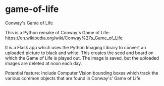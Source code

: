 # game-of-life
Conway's Game of Life

This is a Python remake of Conway's Game of Life: https://en.wikipedia.org/wiki/Conway%27s_Game_of_Life

It is a Flask app which uses the Python Imaging Library to convert an uploaded picture to black and white. This creates the seed and board on which the Game of Life is played out.
The image is saved, but the uploaded images are deleted at noon each day.

Potential feature: Include Computer Vision bounding boxes which track the various common objects that are found in Conway's' Game of Life.
